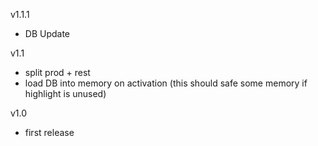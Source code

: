 v1.1.1
- DB Update

v1.1
- split prod + rest
- load DB into memory on activation
  (this should safe some memory if highlight is unused)

v1.0
- first release